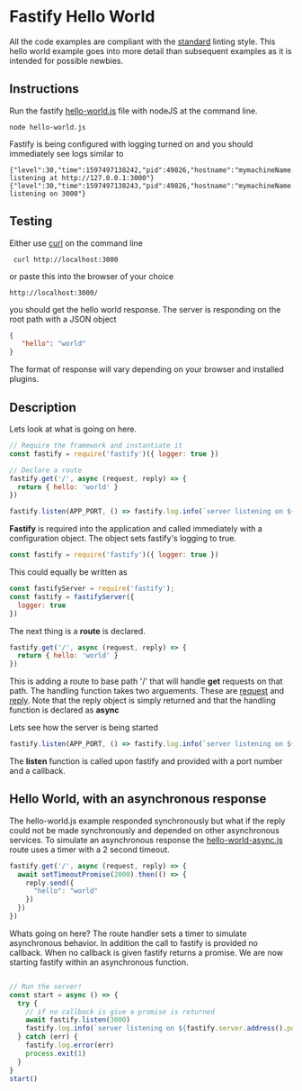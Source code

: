 # Fastify Hello World
All the code examples are compliant with the [standard](https://standardjs.com/index.html) linting style. This hello
world example goes into more detail than subsequent examples as it is intended for possible newbies.

## Instructions
Run the fastify [hello-world.js](./hello-world.js) file with nodeJS at the command line.

```
node hello-world.js
```

Fastify is being configured with logging turned on and you should immediately see logs similar to

```
{"level":30,"time":1597497138242,"pid":49826,"hostname":"mymachineName.local","msg":"Server listening at http://127.0.0.1:3000"}
{"level":30,"time":1597497138243,"pid":49826,"hostname":"mymachineName.local","msg":"server listening on 3000"}
```

## Testing

Either use [curl](https://curl.haxx.se/) on the command line

```
 curl http://localhost:3000
```

or paste this into the browser of your choice

```
http://localhost:3000/
```

you should get the hello world response. The server is responding on the root path with a JSON object 

```json
{
   "hello": "world"
}
```

The format of response will vary depending on your browser and installed plugins.

## Description 

Lets look at what is going on here.

```javascript
// Require the framework and instantiate it
const fastify = require('fastify')({ logger: true })

// Declare a route
fastify.get('/', async (request, reply) => {
  return { hello: 'world' }
})

fastify.listen(APP_PORT, () => fastify.log.info(`server listening on ${fastify.server.address().port}`))
```

**Fastify** is required into the application and called immediately with a configuration object. The object sets fastify's
logging to true.

```javascript
const fastify = require('fastify')({ logger: true })
```

This could equally be written as 
```javascript
const fastifyServer = require('fastify');
const fastify = fastifyServer({
  logger: true
})
```

The next thing is a **route** is declared. 

```javascript
fastify.get('/', async (request, reply) => {
  return { hello: 'world' }
})
```

This is adding a route to base path '/' that will handle **get** requests on that path. The handling function takes two arguements.
These are [request](https://www.fastify.io/docs/latest/Request/) and [reply](https://www.fastify.io/docs/latest/Reply/). 
Note that the reply object is simply returned and that the handling function is declared as **async**

Lets see how the server is being started

```javascript
fastify.listen(APP_PORT, () => fastify.log.info(`server listening on ${fastify.server.address().port}`))
```

The **listen** function is called upon fastify and provided with a port number and a callback.


## Hello World, with an asynchronous response

The hello-world.js example responded synchronously but what if the reply could not be made synchronously and depended
on other asynchronous services.
To simulate an asynchronous response the [hello-world-async.js](./hello-world-async.js) route uses a timer with a 2
second timeout.

```javascript
fastify.get('/', async (request, reply) => {
  await setTimeoutPromise(2000).then(() => {
    reply.send({
      "hello": "world"
    })
  })
})
```

Whats going on here? The route handler sets a timer to simulate asynchronous behavior. In addition the call to fastify
is provided no callback. When no callback is given fastify returns a promise. We are now starting fastify within an 
asynchronous function.

```javascript

// Run the server!
const start = async () => {
  try {
    // if no callback is give a promise is returned
    await fastify.listen(3000)
    fastify.log.info(`server listening on ${fastify.server.address().port}`)
  } catch (err) {
    fastify.log.error(err)
    process.exit(1)
  }
}
start()
```

